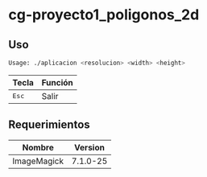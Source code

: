 # cg-proyecto1_poligonos_2d


## Uso

```bash
Usage: ./aplicacion <resolucion> <width> <height>
```


|Tecla|Función|
|---|---|
| <kbd>Esc</kbd>  | Salir |

## Requerimientos

|Nombre|Version|
|---|---|
|ImageMagick|7.1.0-25|
